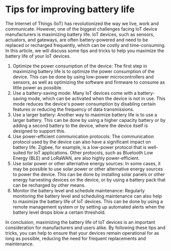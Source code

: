 # Tips for improving battery life
The Internet of Things (IoT) has revolutionized the way we live, work and communicate. However, one of the biggest challenges facing IoT device manufacturers is maximizing battery life. IoT devices, such as sensors, actuators, and gateways, are often battery-powered and need to be replaced or recharged frequently, which can be costly and time-consuming. In this article, we will discuss some tips and tricks to help you maximize the battery life of your IoT devices.

1.  Optimize the power consumption of the device: 
The first step in maximizing battery life is to optimize the power consumption of the device. This can be done by using low-power microcontrollers and sensors, as well as optimizing the software and firmware to consume as little power as possible.
2.  Use a battery-saving mode: 
Many IoT devices come with a battery-saving mode, which can be activated when the device is not in use. This mode reduces the device's power consumption by disabling certain features or reducing the frequency of data transmissions.
3.  Use a larger battery: 
Another way to maximize battery life is to use a larger battery. This can be done by using a higher capacity battery or by adding a second battery to the device, where the device itself is designed to support this.
4.  Use power-efficient communication protocols: 
The communication protocol used by the device can also have a significant impact on battery life. Zigbee, for example, is a low-power protocol that is well-suited for IoT applications. Other protocols, such as Bluetooth Low Energy (BLE) and LoRaWAN, are also highly power-efficient.
5.  Use solar power or other alternative energy sources: 
In some cases, it may be possible to use solar power or other alternative energy sources to power the device. This can be done by installing solar panels or other energy harvesting devices on the device, or by using a battery pack that can be recharged by other means.
6.  Monitor the battery level and schedule maintenance: 
Regularly monitoring the battery level and scheduling maintenance can also help to maximize the battery life of IoT devices. This can be done by using a remote management system or by setting up automated alerts when the battery level drops blow a certain threshold.

In conclusion, maximizing the battery life of IoT devices is an important consideration for manufacturers and users alike. By following these tips and tricks, you can help to ensure that your devices remain operational for as long as possible, reducing the need for frequent replacements and maintenance.

